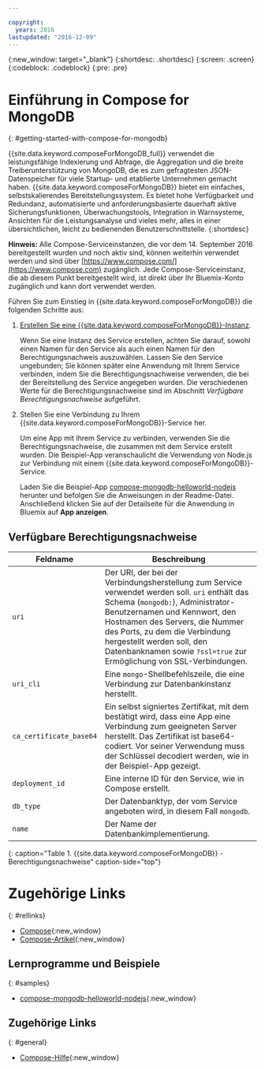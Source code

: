 ```yaml
---

copyright:
  years: 2016
lastupdated: "2016-12-09"
---
```


{:new_window: target="_blank"}
{:shortdesc: .shortdesc}
{:screen: .screen}
{:codeblock: .codeblock}
{:pre: .pre}

# Einführung in Compose for MongoDB
{: #getting-started-with-compose-for-mongodb}

{{site.data.keyword.composeForMongoDB_full}} verwendet die leistungsfähige Indexierung und Abfrage, die Aggregation und die breite Treiberunterstützung von MongoDB, die es zum gefragtesten JSON-Datenspeicher für viele Startup- und etablierte Unternehmen gemacht haben. {{site.data.keyword.composeForMongoDB}} bietet ein einfaches, selbstskalierendes Bereitstellungssystem. Es bietet hohe Verfügbarkeit und Redundanz, automatisierte und anforderungsbasierte dauerhaft aktive Sicherungsfunktionen, Überwachungstools, Integration in Warnsysteme, Ansichten für die Leistungsanalyse und vieles mehr, alles in einer übersichtlichen, leicht zu bedienenden Benutzerschnittstelle.
{:shortdesc}

**Hinweis:** Alle Compose-Serviceinstanzen, die vor dem 14. September 2016 bereitgestellt wurden und noch aktiv sind, können weiterhin verwendet werden und sind über [https://www.compose.com/](https://www.compose.com) zugänglich. Jede Compose-Serviceinstanz, die ab diesem Punkt bereitgestellt wird, ist direkt über Ihr Bluemix-Konto zugänglich und kann dort verwendet werden.

Führen Sie zum Einstieg in {{site.data.keyword.composeForMongoDB}} die folgenden Schritte aus:

1. [Erstellen Sie eine {{site.data.keyword.composeForMongoDB}}-Instanz](https://console.ng.bluemix.net/catalog/services/compose-for-mongodb/).

   Wenn Sie eine Instanz des Service erstellen, achten Sie darauf, sowohl einen Namen für den Service als auch einen Namen für den Berechtigungsnachweis auszuwählen. Lassen Sie den Service ungebunden; Sie können später eine Anwendung mit Ihrem Service verbinden, indem Sie die Berechtigungsnachweise verwenden, die bei der Bereitstellung des Service angegeben wurden.  Die verschiedenen Werte für die Berechtigungsnachweise sind im Abschnitt *Verfügbare Berechtigungsnachweise* aufgeführt.

2. Stellen Sie eine Verbindung zu Ihrem {{site.data.keyword.composeForMongoDB}}-Service her.

   Um eine App mit Ihrem Service zu verbinden, verwenden Sie die Berechtigungsnachweise, die zusammen mit dem Service erstellt wurden. Die Beispiel-App veranschaulicht die Verwendung von Node.js zur Verbindung mit einem {{site.data.keyword.composeForMongoDB}}-Service.

   Laden Sie die Beispiel-App [compose-mongodb-helloworld-nodejs](https://github.com/IBM-Bluemix/compose-mongodb-helloworld-nodejs) herunter und befolgen Sie die Anweisungen in der Readme-Datei. Anschließend klicken Sie auf der Detailseite für die Anwendung in Bluemix auf **App anzeigen**.


## Verfügbare Berechtigungsnachweise

Feldname|Beschreibung
----------|-----------
`uri`|Der URI, der bei der Verbindungsherstellung zum Service verwendet werden soll. `uri` enthält das Schema (`mongodb:`), Administrator-Benutzernamen und Kennwort, den Hostnamen des Servers, die Nummer des Ports, zu dem die Verbindung hergestellt werden soll, den Datenbanknamen sowie `?ssl=true` zur Ermöglichung von SSL-Verbindungen.
`uri_cli`|Eine `mongo`-Shellbefehlszeile, die eine Verbindung zur Datenbankinstanz herstellt.
`ca_certificate_base64`|Ein selbst signiertes Zertifikat, mit dem bestätigt wird, dass eine App eine Verbindung zum geeigneten Server herstellt. Das Zertifikat ist base64-codiert. Vor seiner Verwendung muss der Schlüssel decodiert werden, wie in der Beispiel-App gezeigt.
`deployment_id`|Eine interne ID für den Service, wie in Compose erstellt.
`db_type`|Der Datenbanktyp, der vom Service angeboten wird, in diesem Fall `mongodb`.
`name`|Der Name der Datenbankimplementierung.
{: caption="Table 1. {{site.data.keyword.composeForMongoDB}} - Berechtigungsnachweise" caption-side="top"}

# Zugehörige Links
{: #rellinks}

* [Compose](https://www.compose.com){:new_window}
* [Compose-Artikel](https://www.compose.com/articles/){:new_window}

## Lernprogramme und Beispiele
{: #samples}
* [compose-mongodb-helloworld-nodejs](https://github.com/IBM-Bluemix/compose-mongodb-helloworld-nodejs){:new_window}

## Zugehörige Links
{: #general}
* [Compose-Hilfe](https://help.compose.com/docs){:new_window}

